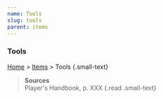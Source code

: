 ```yaml
---
name: Tools
slug: tools
parent: items
---
```

### Tools
[Home](home) > [Items](items) > Tools {.small-text}



> **Sources** <br/>
> Player's Handbook, p. XXX
{.read .small-text}
